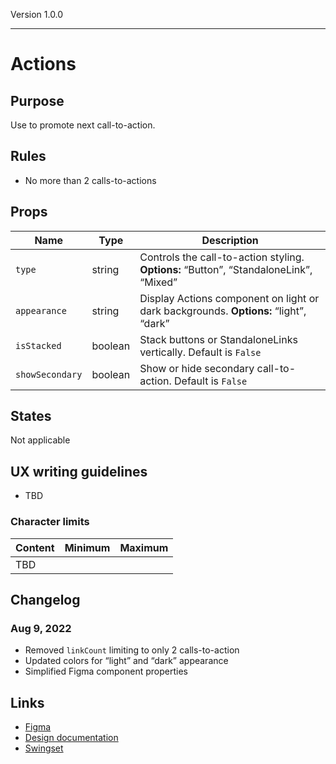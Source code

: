 Version 1.0.0


---

# Actions

## Purpose

Use to promote next call-to-action.

## Rules

* No more than 2 calls-to-actions

## Props

| Name | Type | Description |
|----|----|----|
| `type` | string | Controls the call-to-action styling. **Options:** “Button”, “StandaloneLink”, “Mixed” |
| `appearance` | string | Display Actions component on light or dark backgrounds. **Options:** “light”, “dark” |
| `isStacked` | boolean | Stack buttons or StandaloneLinks vertically. Default is `False` |
| `showSecondary` | boolean | Show or hide secondary call-to-action. Default is `False` |

## States

Not applicable

## UX writing guidelines

* TBD

### Character limits

| Content | Minimum | Maximum |
|----|----|----|
| TBD |    |    |

## Changelog

### Aug 9, 2022

* Removed `linkCount` limiting to only 2 calls-to-action
* Updated colors for “light” and “dark” appearance
* Simplified Figma component properties

## Links

* [Figma](https://www.figma.com/file/7cYgDM618stjYUHDqAfRec/branch/1Hl4j9jAe0Z12GrOGt46RZ/Components?node-id=537%3A891)
* [Design documentation](https://hashicorp-wpl-documentation.vercel.app/components/actions)
* [Swingset](https://react-components.vercel.app/components/actions)


